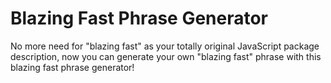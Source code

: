 # Blazing Fast Phrase Generator

No more need for "blazing fast" as your totally original JavaScript package
description, now you can generate your own "blazing fast" phrase with this
blazing fast phrase generator!
